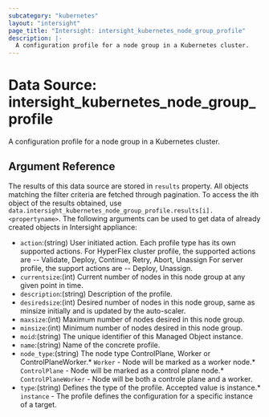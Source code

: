 ```yaml
---
subcategory: "kubernetes"
layout: "intersight"
page_title: "Intersight: intersight_kubernetes_node_group_profile"
description: |-
  A configuration profile for a node group in a Kubernetes cluster.
---
```


# Data Source: intersight_kubernetes_node_group_profile
A configuration profile for a node group in a Kubernetes cluster.
## Argument Reference
The results of this data source are stored in `results` property.
All objects matching the filter criteria are fetched through pagination.
To access the ith object of the results obtained, use `data.intersight_kubernetes_node_group_profile.results[i].<propertyname>`.
The following arguments can be used to get data of already created objects in Intersight appliance:
* `action`:(string) User initiated action. Each profile type has its own supported actions. For HyperFlex cluster profile, the supported actions are -- Validate, Deploy, Continue, Retry, Abort, Unassign For server profile, the support actions are -- Deploy, Unassign. 
* `currentsize`:(int) Current number of nodes in this node group at any given point in time. 
* `description`:(string) Description of the profile. 
* `desiredsize`:(int) Desired number of nodes in this node group, same as minsize initially and is updated by the auto-scaler. 
* `maxsize`:(int) Maximum number of nodes desired in this node group. 
* `minsize`:(int) Minimum number of nodes desired in this node group. 
* `moid`:(string) The unique identifier of this Managed Object instance. 
* `name`:(string) Name of the concrete profile. 
* `node_type`:(string) The node type ControlPlane, Worker or ControlPlaneWorker.* `Worker` - Node will be marked as a worker node.* `ControlPlane` - Node will be marked as a control plane node.* `ControlPlaneWorker` - Node will be both a controle plane and a worker. 
* `type`:(string) Defines the type of the profile. Accepted value is instance.* `instance` - The profile defines the configuration for a specific instance of a target. 
 